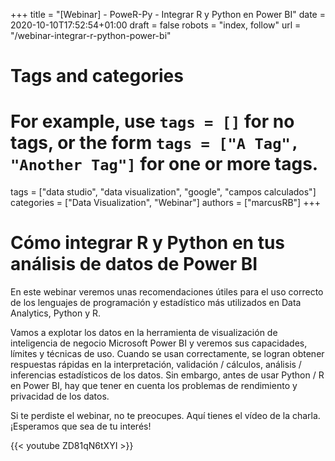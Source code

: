 +++
title = "[Webinar] - PoweR-Py - Integrar R y Python en Power BI"
date = 2020-10-10T17:52:54+01:00
draft = false
robots = "index, follow"
url = "/webinar-integrar-r-python-power-bi"

# Tags and categories
# For example, use `tags = []` for no tags, or the form `tags = ["A Tag", "Another Tag"]` for one or more tags.
tags = ["data studio", "data visualization", "google", "campos calculados"]
categories = ["Data Visualization", "Webinar"]
authors = ["marcusRB"]
+++

# Cómo integrar R y Python en tus análisis de datos de Power BI

En este webinar veremos unas recomendaciones útiles para el uso correcto de los lenguajes de programación y estadístico más utilizados en Data Analytics, Python y R.

Vamos a explotar los datos en la herramienta de visualización de inteligencia de negocio Microsoft Power BI y veremos sus capacidades, límites y técnicas de uso. Cuando se usan correctamente, se logran obtener respuestas rápidas en la interpretación, validación / cálculos, análisis / inferencias estadísticos de los datos. Sin embargo, antes de usar Python / R en Power BI, hay que tener en cuenta los problemas de rendimiento y privacidad de los datos.

Si te perdiste el webinar, no te preocupes. Aquí tienes el vídeo de la charla. ¡Esperamos que sea de tu interés!

{{< youtube ZD81qN6tXYI >}}




